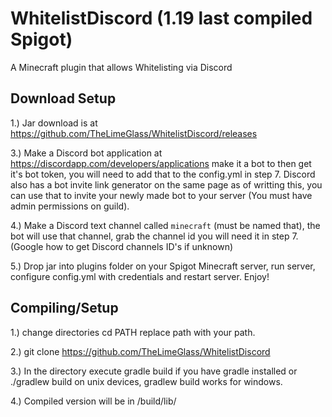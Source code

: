 # WhitelistDiscord (1.19 last compiled Spigot)
A Minecraft plugin that allows Whitelisting via Discord

## Download Setup

1.) Jar download is at https://github.com/TheLimeGlass/WhitelistDiscord/releases

3.) Make a Discord bot application at https://discordapp.com/developers/applications make it a bot to then get it's bot token, you will need to add that to the config.yml in step 7. Discord also has a bot invite link generator on the same page as of writting this, you can use that to invite your newly made bot to your server (You must have admin permissions on guild).

4.) Make a Discord text channel called `minecraft` (must be named that), the bot will use that channel, grab the channel id you will need it in step 7. (Google how to get Discord channels ID's if unknown)

5.) Drop jar into plugins folder on your Spigot Minecraft server, run server, configure config.yml with credentials and restart server. Enjoy!

## Compiling/Setup

1.) change directories cd PATH replace path with your path.

2.) git clone https://github.com/TheLimeGlass/WhitelistDiscord

3.) In the directory execute gradle build if you have gradle installed or ./gradlew build on unix devices, gradlew build works for windows.

4.) Compiled version will be in /build/lib/